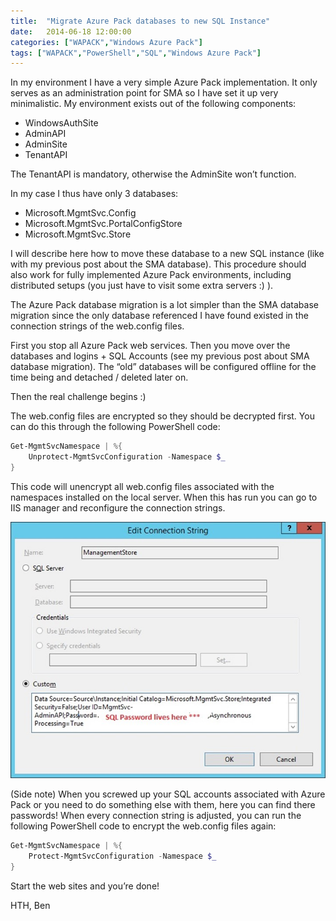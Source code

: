 ```yaml
---
title:  "Migrate Azure Pack databases to new SQL Instance"
date:   2014-06-18 12:00:00
categories: ["WAPACK","Windows Azure Pack"]
tags: ["WAPACK","PowerShell","SQL","Windows Azure Pack"]
---
```

In my environment I have a very simple Azure Pack implementation. It only serves as an administration point for SMA so I have set it up very minimalistic.
My environment exists out of the following components:

* WindowsAuthSite
* AdminAPI
* AdminSite
* TenantAPI

The TenantAPI is mandatory, otherwise the AdminSite won’t function.

In my case I thus have only 3 databases:

* Microsoft.MgmtSvc.Config
* Microsoft.MgmtSvc.PortalConfigStore
* Microsoft.MgmtSvc.Store

I will describe here how to move these database to a new SQL instance (like with my previous post about the SMA database). This procedure should also work for fully implemented Azure Pack environments, including distributed setups (you just have to visit some extra servers :) ).

The Azure Pack database migration is a lot simpler than the SMA database migration since the only database referenced I have found existed in the connection strings of the web.config files.

First you stop all Azure Pack web services. Then you move over the databases and logins + SQL Accounts (see my previous post about SMA database migration). The “old” databases will be configured offline for the time being and detached / deleted later on.

Then the real challenge begins :)

The web.config files are encrypted so they should be decrypted first. You can do this through the following PowerShell code:

```powershell
Get-MgmtSvcNamespace | %{
    Unprotect-MgmtSvcConfiguration -Namespace $_
}
```

This code will unencrypt all web.config files associated with the namespaces installed on the local server. When this has run you can go to IIS manager and reconfigure the connection strings.

![](/images/2014-06/wapdatabase1.jpg)

(Side note) When you screwed up your SQL accounts associated with Azure Pack or you need to do something else with them, here you can find there passwords!
When every connection string is adjusted, you can run the following PowerShell code to encrypt the web.config files again:

```powershell
Get-MgmtSvcNamespace | %{
    Protect-MgmtSvcConfiguration -Namespace $_
} 
```

Start the web sites and you’re done!

HTH, Ben